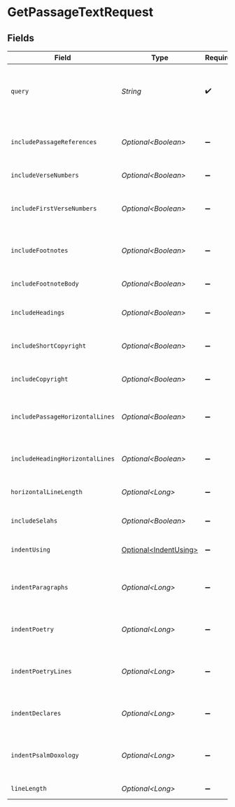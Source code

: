 # GetPassageTextRequest


## Fields

| Field                                                            | Type                                                             | Required                                                         | Description                                                      | Example                                                          |
| ---------------------------------------------------------------- | ---------------------------------------------------------------- | ---------------------------------------------------------------- | ---------------------------------------------------------------- | ---------------------------------------------------------------- |
| `query`                                                          | *String*                                                         | :heavy_check_mark:                                               | Bible passage reference (e.g., "John 3:16" or "43011016")        |                                                                  |
| `includePassageReferences`                                       | *Optional\<Boolean>*                                             | :heavy_minus_sign:                                               | Include passage references before passages                       | true                                                             |
| `includeVerseNumbers`                                            | *Optional\<Boolean>*                                             | :heavy_minus_sign:                                               | Include verse numbers                                            | true                                                             |
| `includeFirstVerseNumbers`                                       | *Optional\<Boolean>*                                             | :heavy_minus_sign:                                               | Include the verse number for the first verse of a chapter        | true                                                             |
| `includeFootnotes`                                               | *Optional\<Boolean>*                                             | :heavy_minus_sign:                                               | Include callouts to footnotes in the text.                       | true                                                             |
| `includeFootnoteBody`                                            | *Optional\<Boolean>*                                             | :heavy_minus_sign:                                               | Include footnote body content                                    | true                                                             |
| `includeHeadings`                                                | *Optional\<Boolean>*                                             | :heavy_minus_sign:                                               | Include passage headings                                         | true                                                             |
| `includeShortCopyright`                                          | *Optional\<Boolean>*                                             | :heavy_minus_sign:                                               | Include a short copyright notice                                 | false                                                            |
| `includeCopyright`                                               | *Optional\<Boolean>*                                             | :heavy_minus_sign:                                               | Include the full copyright notice                                | false                                                            |
| `includePassageHorizontalLines`                                  | *Optional\<Boolean>*                                             | :heavy_minus_sign:                                               | Include horizontal lines between passages                        | false                                                            |
| `includeHeadingHorizontalLines`                                  | *Optional\<Boolean>*                                             | :heavy_minus_sign:                                               | Include horizontal lines under headings                          | false                                                            |
| `horizontalLineLength`                                           | *Optional\<Long>*                                                | :heavy_minus_sign:                                               | Length of horizontal lines                                       | 55                                                               |
| `includeSelahs`                                                  | *Optional\<Boolean>*                                             | :heavy_minus_sign:                                               | Include "Selah" in passage text                                  | true                                                             |
| `indentUsing`                                                    | [Optional\<IndentUsing>](../../models/operations/IndentUsing.md) | :heavy_minus_sign:                                               | Character to use for indentation                                 |                                                                  |
| `indentParagraphs`                                               | *Optional\<Long>*                                                | :heavy_minus_sign:                                               | Number of indentation characters for paragraphs                  |                                                                  |
| `indentPoetry`                                                   | *Optional\<Long>*                                                | :heavy_minus_sign:                                               | Number of indentation characters for poetry                      |                                                                  |
| `indentPoetryLines`                                              | *Optional\<Long>*                                                | :heavy_minus_sign:                                               | Number of indentation characters for poetry lines                |                                                                  |
| `indentDeclares`                                                 | *Optional\<Long>*                                                | :heavy_minus_sign:                                               | Number of indentation characters for declares                    |                                                                  |
| `indentPsalmDoxology`                                            | *Optional\<Long>*                                                | :heavy_minus_sign:                                               | Number of indentation characters for Psalm doxology              |                                                                  |
| `lineLength`                                                     | *Optional\<Long>*                                                | :heavy_minus_sign:                                               | Maximum line length                                              |                                                                  |